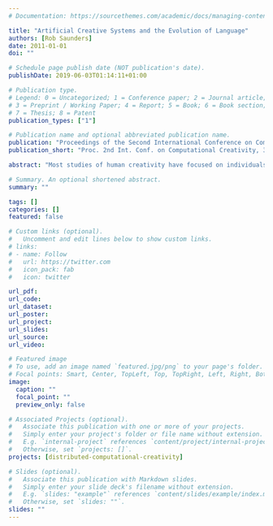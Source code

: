 ```yaml
---
# Documentation: https://sourcethemes.com/academic/docs/managing-content/

title: "Artificial Creative Systems and the Evolution of Language"
authors: [Rob Saunders]
date: 2011-01-01
doi: ""

# Schedule page publish date (NOT publication's date).
publishDate: 2019-06-03T01:14:11+01:00

# Publication type.
# Legend: 0 = Uncategorized; 1 = Conference paper; 2 = Journal article;
# 3 = Preprint / Working Paper; 4 = Report; 5 = Book; 6 = Book section;
# 7 = Thesis; 8 = Patent
publication_types: ["1"]

# Publication name and optional abbreviated publication name.
publication: "Proceedings of the Second International Conference on Computational Creativity, 27–29 April 2011, Mexico City, Mexico, pages 36--41"
publication_short: "Proc. 2nd Int. Conf. on Computational Creativity, 36--41"

abstract: "Most studies of human creativity have focused on individuals, assuming that creativity can be defined with respect to the characteristics, processes or activities of extraordinary people. Computational models of creativity have often inherited this assumption and emphasised generative processes to the exclusion of considering social or cultural aspects. This paper presents work to extend computational models of social creativity to support the evolution of domain specific languages. Artificial creative societies provide the opportunity for studying creativity-as-it-as in the context of creativity-as-it-could-be. The computational model of an artificial creative systems presented here extends previous computational models by introducing a linguistic component that supports the production and sharing of works with associated descriptions. This paper examines the potential for this extended model of social creativity to support the study of the roles that language plays in the formation, interaction and maintenance of creative domains."

# Summary. An optional shortened abstract.
summary: ""

tags: []
categories: []
featured: false

# Custom links (optional).
#   Uncomment and edit lines below to show custom links.
# links:
# - name: Follow
#   url: https://twitter.com
#   icon_pack: fab
#   icon: twitter

url_pdf:
url_code:
url_dataset:
url_poster:
url_project:
url_slides:
url_source:
url_video:

# Featured image
# To use, add an image named `featured.jpg/png` to your page's folder. 
# Focal points: Smart, Center, TopLeft, Top, TopRight, Left, Right, BottomLeft, Bottom, BottomRight.
image:
  caption: ""
  focal_point: ""
  preview_only: false

# Associated Projects (optional).
#   Associate this publication with one or more of your projects.
#   Simply enter your project's folder or file name without extension.
#   E.g. `internal-project` references `content/project/internal-project/index.md`.
#   Otherwise, set `projects: []`.
projects: [distributed-computational-creativity]

# Slides (optional).
#   Associate this publication with Markdown slides.
#   Simply enter your slide deck's filename without extension.
#   E.g. `slides: "example"` references `content/slides/example/index.md`.
#   Otherwise, set `slides: ""`.
slides: ""
---
```

